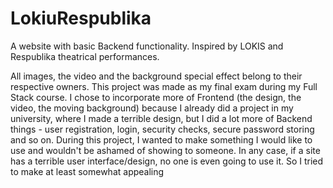 # LokiuRespublika
A website with basic Backend functionality. Inspired by LOKIS and Respublika theatrical performances.

All images, the video and the background special effect belong to their respective owners. This project was made as my final exam during my Full Stack course. I chose to incorporate more of Frontend (the design, the video, the moving background) because I already did a project in my university, where I made a terrible design, but I did a lot more of Backend things - user registration, login, security checks, secure password storing and so on. During this project, I wanted to make something I would like to use and wouldn't be ashamed of showing to someone. In any case, if a site has a terrible user interface/design, no one is even going to use it. So I tried to make at least somewhat appealing
